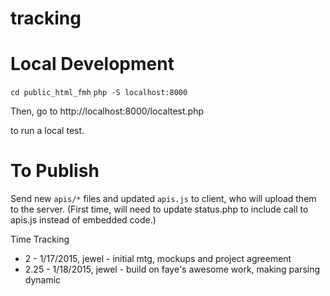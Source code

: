 # tracking

# Local Development

`cd public_html_fmh`
`php -S localhost:8000`

Then, go to http://localhost:8000/localtest.php

to run a local test.

# To Publish

Send new `apis/*` files and updated `apis.js` to client, who will upload them to the server.
(First time, will need to update status.php to include call to apis.js instead of embedded code.)

Time Tracking

* 2 - 1/17/2015, jewel - initial mtg, mockups and project agreement
* 2.25 - 1/18/2015, jewel - build on faye's awesome work, making parsing dynamic 